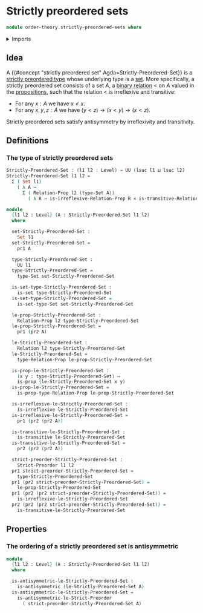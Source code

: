 # Strictly preordered sets

```agda
module order-theory.strictly-preordered-sets where
```

<details><summary>Imports</summary>

```agda
open import foundation.binary-relations
open import foundation.cartesian-product-types
open import foundation.dependent-pair-types
open import foundation.propositions
open import foundation.sets
open import foundation.universe-levels

open import order-theory.strict-preorders
```

</details>

## Idea

A {{#concept "strictly preordered set" Agda=Strictly-Preordered-Set}} is a
[strictly preordered type](order-theory.strict-preorders.md) whose underlying
type is a [set](foundation-core.sets.md). More specifically, a strictly
preordered set consists of a set $A$, a
[binary relation](foundation.binary-relations.md) $<$ on $A$ valued in the
[propositions](foundation-core.propositions.md), such that the relation $<$ is
irreflexive and transitive:

- For any $x:A$ we have $x \nless x$.
- For any $x,y,z:A$ we have $(y<z) → (x<y) → (x<z)$.

Strictly preordered sets satisfy antisymmetry by irreflexivity and transitivity.

## Definitions

### The type of strictly preordered sets

```agda
Strictly-Preordered-Set : (l1 l2 : Level) → UU (lsuc l1 ⊔ lsuc l2)
Strictly-Preordered-Set l1 l2 =
  Σ ( Set l1)
    ( λ A →
      Σ ( Relation-Prop l2 (type-Set A))
        ( λ R → is-irreflexive-Relation-Prop R × is-transitive-Relation-Prop R))

module _
  {l1 l2 : Level} (A : Strictly-Preordered-Set l1 l2)
  where

  set-Strictly-Preordered-Set :
    Set l1
  set-Strictly-Preordered-Set =
    pr1 A

  type-Strictly-Preordered-Set :
    UU l1
  type-Strictly-Preordered-Set =
    type-Set set-Strictly-Preordered-Set

  is-set-type-Strictly-Preordered-Set :
    is-set type-Strictly-Preordered-Set
  is-set-type-Strictly-Preordered-Set =
    is-set-type-Set set-Strictly-Preordered-Set

  le-prop-Strictly-Preordered-Set :
    Relation-Prop l2 type-Strictly-Preordered-Set
  le-prop-Strictly-Preordered-Set =
    pr1 (pr2 A)

  le-Strictly-Preordered-Set :
    Relation l2 type-Strictly-Preordered-Set
  le-Strictly-Preordered-Set =
    type-Relation-Prop le-prop-Strictly-Preordered-Set

  is-prop-le-Strictly-Preordered-Set :
    (x y : type-Strictly-Preordered-Set) →
    is-prop (le-Strictly-Preordered-Set x y)
  is-prop-le-Strictly-Preordered-Set =
    is-prop-type-Relation-Prop le-prop-Strictly-Preordered-Set

  is-irreflexive-le-Strictly-Preordered-Set :
    is-irreflexive le-Strictly-Preordered-Set
  is-irreflexive-le-Strictly-Preordered-Set =
    pr1 (pr2 (pr2 A))

  is-transitive-le-Strictly-Preordered-Set :
    is-transitive le-Strictly-Preordered-Set
  is-transitive-le-Strictly-Preordered-Set =
    pr2 (pr2 (pr2 A))

  strict-preorder-Strictly-Preordered-Set :
    Strict-Preorder l1 l2
  pr1 strict-preorder-Strictly-Preordered-Set =
    type-Strictly-Preordered-Set
  pr1 (pr2 strict-preorder-Strictly-Preordered-Set) =
    le-prop-Strictly-Preordered-Set
  pr1 (pr2 (pr2 strict-preorder-Strictly-Preordered-Set)) =
    is-irreflexive-le-Strictly-Preordered-Set
  pr2 (pr2 (pr2 strict-preorder-Strictly-Preordered-Set)) =
    is-transitive-le-Strictly-Preordered-Set
```

## Properties

### The ordering of a strictly preordered set is antisymmetric

```agda
module _
  {l1 l2 : Level} (A : Strictly-Preordered-Set l1 l2)
  where

  is-antisymmetric-le-Strictly-Preordered-Set :
    is-antisymmetric (le-Strictly-Preordered-Set A)
  is-antisymmetric-le-Strictly-Preordered-Set =
    is-antisymmetric-le-Strict-Preorder
      ( strict-preorder-Strictly-Preordered-Set A)
```
